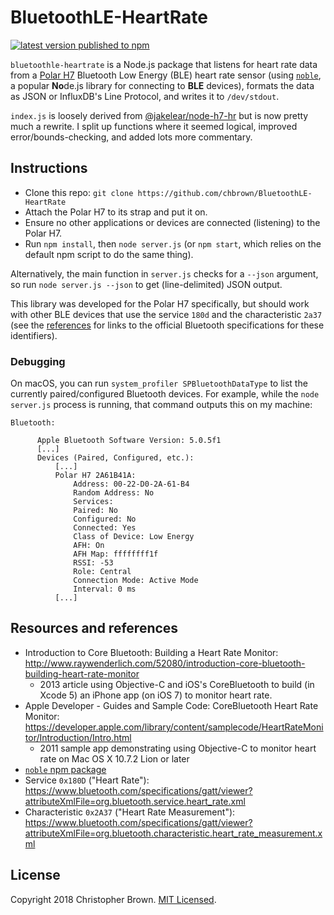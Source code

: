 # BluetoothLE-HeartRate

[![latest version published to npm](https://badge.fury.io/js/bluetoothle-heartrate.svg)](https://www.npmjs.com/package/bluetoothle-heartrate)

`bluetoothle-heartrate` is a Node.js package that listens for heart rate data
from a [Polar H7](https://web.archive.org/web/20160929093756/https://developer.polar.com/wiki/H6_and_H7_Heart_rate_sensors) Bluetooth Low Energy (BLE) heart rate sensor
(using [`noble`](https://github.com/sandeepmistry/noble), a popular **No**de.js library for connecting to **BLE** devices),
formats the data as JSON or InfluxDB's Line Protocol, and writes it to `/dev/stdout`.

`index.js` is loosely derived from [@jakelear/node-h7-hr](https://github.com/jakelear/node-h7-hr) but is now pretty much a rewrite.
I split up functions where it seemed logical, improved error/bounds-checking, and added lots more commentary.


## Instructions

* Clone this repo: `git clone https://github.com/chbrown/BluetoothLE-HeartRate`
* Attach the Polar H7 to its strap and put it on.
* Ensure no other applications or devices are connected (listening) to the Polar H7.
* Run `npm install`, then `node server.js` (or `npm start`, which relies on the default npm script to do the same thing).

Alternatively, the main function in `server.js` checks for a `--json` argument, so run `node server.js --json` to get (line-delimited) JSON output.

This library was developed for the Polar H7 specifically,
but should work with other BLE devices that use the service `180d` and the characteristic `2a37`
(see the [references](#resources-and-references) for links to the official Bluetooth specifications for these identifiers).


### Debugging

On macOS, you can run `system_profiler SPBluetoothDataType` to list the currently paired/configured Bluetooth devices.
For example, while the `node server.js` process is running, that command outputs this on my machine:

    Bluetooth:

          Apple Bluetooth Software Version: 5.0.5f1
          [...]
          Devices (Paired, Configured, etc.):
              [...]
              Polar H7 2A61B41A:
                  Address: 00-22-D0-2A-61-B4
                  Random Address: No
                  Services:
                  Paired: No
                  Configured: No
                  Connected: Yes
                  Class of Device: Low Energy
                  AFH: On
                  AFH Map: ffffffff1f
                  RSSI: -53
                  Role: Central
                  Connection Mode: Active Mode
                  Interval: 0 ms
              [...]


## Resources and references

* Introduction to Core Bluetooth: Building a Heart Rate Monitor:
  <http://www.raywenderlich.com/52080/introduction-core-bluetooth-building-heart-rate-monitor>
  - 2013 article using Objective-C and iOS's CoreBluetooth to build (in Xcode 5) an iPhone app (on iOS 7) to monitor heart rate.
* Apple Developer - Guides and Sample Code: CoreBluetooth Heart Rate Monitor:
  <https://developer.apple.com/library/content/samplecode/HeartRateMonitor/Introduction/Intro.html>
  - 2011 sample app demonstrating using Objective-C to monitor heart rate on Mac OS X 10.7.2 Lion or later
* [`noble` npm package](https://www.npmjs.com/package/noble)
* Service `0x180D` ("Heart Rate"):
  <https://www.bluetooth.com/specifications/gatt/viewer?attributeXmlFile=org.bluetooth.service.heart_rate.xml>
* Characteristic `0x2A37` ("Heart Rate Measurement"):
  <https://www.bluetooth.com/specifications/gatt/viewer?attributeXmlFile=org.bluetooth.characteristic.heart_rate_measurement.xml>


## License

Copyright 2018 Christopher Brown.
[MIT Licensed](https://chbrown.github.io/licenses/MIT/#2018).
